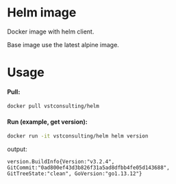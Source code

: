 # Helm image

Docker image with helm client.

Base image use the latest alpine image.

# Usage

#### Pull:
```bash
docker pull vstconsulting/helm
```

#### Run (example, get version):

```bash
docker run -it vstconsulting/helm helm version
```
output:
```
version.BuildInfo{Version:"v3.2.4", GitCommit:"0ad800ef43d3b826f31a5ad8dfbb4fe05d143688", GitTreeState:"clean", GoVersion:"go1.13.12"}
```
